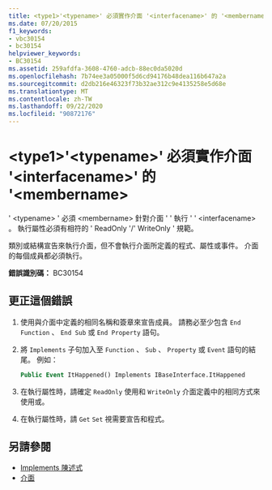 ```yaml
---
title: <type1>'<typename>' 必須實作介面 '<interfacename>' 的 '<membername>
ms.date: 07/20/2015
f1_keywords:
- vbc30154
- bc30154
helpviewer_keywords:
- BC30154
ms.assetid: 259afdfa-3608-4760-adcb-88ec0da5020d
ms.openlocfilehash: 7b74ee3a05000f5d6cd94176b48dea116b647a2a
ms.sourcegitcommit: d2db216e46323f73b32ae312c9e4135258e5d68e
ms.translationtype: MT
ms.contentlocale: zh-TW
ms.lasthandoff: 09/22/2020
ms.locfileid: "90872176"
---
```

# <a name="type1typename-must-implement-membername-for-interface-interfacename"></a>\<type1>'\<typename>' 必須實作介面 '\<interfacename>' 的 '\<membername>

' \<typename> ' 必須 \<membername> 針對介面 ' ' 執行 ' ' \<interfacename> 。 執行屬性必須有相符的 ' ReadOnly '/' WriteOnly ' 規範。  
  
 類別或結構宣告來執行介面，但不會執行介面所定義的程式、屬性或事件。 介面的每個成員都必須執行。  
  
 **錯誤識別碼：** BC30154  
  
## <a name="to-correct-this-error"></a>更正這個錯誤  
  
1. 使用與介面中定義的相同名稱和簽章來宣告成員。 請務必至少包含 `End Function` 、 `End Sub` 或 `End Property` 語句。  
  
2. 將 `Implements` 子句加入至 `Function` 、 `Sub` 、 `Property` 或 `Event` 語句的結尾。 例如：  
  
    ```vb  
    Public Event ItHappened() Implements IBaseInterface.ItHappened  
    ```  
  
3. 在執行屬性時，請確定 `ReadOnly` 使用和 `WriteOnly` 介面定義中的相同方式來使用或。  
  
4. 在執行屬性時，請 `Get` `Set` 視需要宣告和程式。  
  
## <a name="see-also"></a>另請參閱

- [Implements 陳述式](../statements/implements-statement.md)
- [介面](../../programming-guide/language-features/interfaces/index.md)
